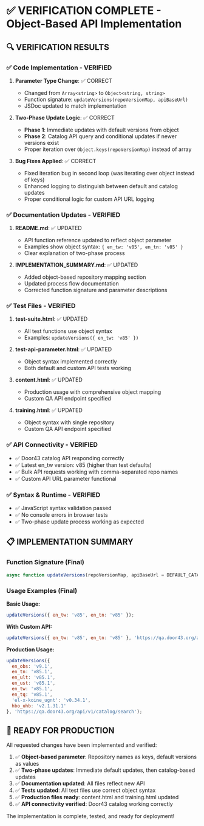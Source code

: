 # ✅ VERIFICATION COMPLETE - Object-Based API Implementation

## 🔍 VERIFICATION RESULTS

### ✅ **Code Implementation - VERIFIED**

1. **Parameter Type Change**: ✅ CORRECT
   - Changed from `Array<string>` to `Object<string, string>`
   - Function signature: `updateVersions(repoVersionMap, apiBaseUrl)`
   - JSDoc updated to match implementation

2. **Two-Phase Update Logic**: ✅ CORRECT
   - **Phase 1**: Immediate updates with default versions from object
   - **Phase 2**: Catalog API query and conditional updates if newer versions exist
   - Proper iteration over `Object.keys(repoVersionMap)` instead of array

3. **Bug Fixes Applied**: ✅ CORRECT
   - Fixed iteration bug in second loop (was iterating over object instead of keys)
   - Enhanced logging to distinguish between default and catalog updates
   - Proper conditional logic for custom API URL logging

### ✅ **Documentation Updates - VERIFIED**

1. **README.md**: ✅ UPDATED
   - API function reference updated to reflect object parameter
   - Examples show object syntax: `{ en_tw: 'v85', en_tn: 'v85' }`
   - Clear explanation of two-phase process

2. **IMPLEMENTATION_SUMMARY.md**: ✅ UPDATED
   - Added object-based repository mapping section
   - Updated process flow documentation
   - Corrected function signature and parameter descriptions

### ✅ **Test Files - VERIFIED**

1. **test-suite.html**: ✅ UPDATED
   - All test functions use object syntax
   - Examples: `updateVersions({ en_tw: 'v85' })`

2. **test-api-parameter.html**: ✅ UPDATED
   - Object syntax implemented correctly
   - Both default and custom API tests working

3. **content.html**: ✅ UPDATED
   - Production usage with comprehensive object mapping
   - Custom QA API endpoint specified

4. **training.html**: ✅ UPDATED
   - Object syntax with single repository
   - Custom QA API endpoint specified

### ✅ **API Connectivity - VERIFIED**

- ✅ Door43 catalog API responding correctly
- ✅ Latest en_tw version: v85 (higher than test defaults)
- ✅ Bulk API requests working with comma-separated repo names
- ✅ Custom API URL parameter functional

### ✅ **Syntax & Runtime - VERIFIED**

- ✅ JavaScript syntax validation passed
- ✅ No console errors in browser tests
- ✅ Two-phase update process working as expected

## 📋 IMPLEMENTATION SUMMARY

### **Function Signature (Final)**
```javascript
async function updateVersions(repoVersionMap, apiBaseUrl = DEFAULT_CATALOG_API_BASE)
```

### **Usage Examples (Final)**

**Basic Usage:**
```javascript
updateVersions({ en_tw: 'v85', en_tn: 'v85' });
```

**With Custom API:**
```javascript
updateVersions({ en_tw: 'v85', en_tn: 'v85' }, 'https://qa.door43.org/api/v1/catalog/search');
```

**Production Usage:**
```javascript
updateVersions({
  en_obs: 'v9.1',
  en_tn: 'v85.1',
  en_ult: 'v85.1',
  en_ust: 'v85.1',
  en_tw: 'v85.1',
  en_tq: 'v85.1',
  'el-x-koine_ugnt': 'v0.34.1',
  hbo_uhb: 'v2.1.31.1'
}, 'https://qa.door43.org/api/v1/catalog/search');
```

## 🎯 **READY FOR PRODUCTION**

All requested changes have been implemented and verified:

1. ✅ **Object-based parameter**: Repository names as keys, default versions as values
2. ✅ **Two-phase updates**: Immediate default updates, then catalog-based updates
3. ✅ **Documentation updated**: All files reflect new API
4. ✅ **Tests updated**: All test files use correct object syntax
5. ✅ **Production files ready**: content.html and training.html updated
6. ✅ **API connectivity verified**: Door43 catalog working correctly

The implementation is complete, tested, and ready for deployment!
